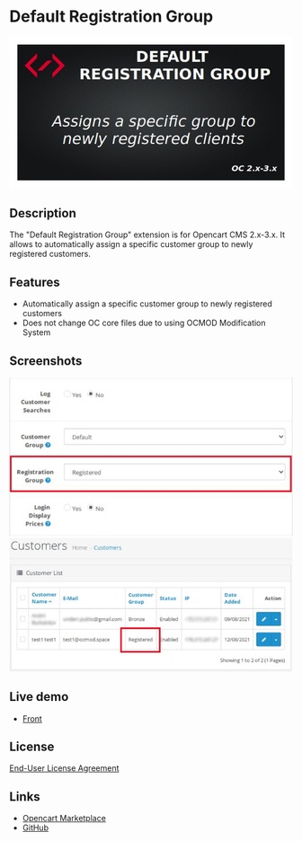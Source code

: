 # Default Registration Group

![](./pic/picture0.jpg)

## Description
The "Default Registration Group" extension is for Opencart CMS 2.x-3.x. It allows to automatically assign a specific customer group to newly registered customers.

## Features
* Automatically assign a specific customer group to newly registered customers
* Does not change OC core files due to using OCMOD Modification System

## Screenshots
![](./pic/picture1.jpg)
![](./pic/picture2.jpg)

## Live demo
* [Front](http://ocmod.freevar.com/oc3020/a)

## License
[End-User License Agreement](https://raw.githubusercontent.com/ocmod-space/license/main/EULA.txt)

## Links
* [Opencart Marketplace](https://www.opencart.com/index.php?route=marketplace/extension/info&extension_id=42480)
* [GitHub](https://github.com/ocmod-space/ocmod-default-registration-group)

